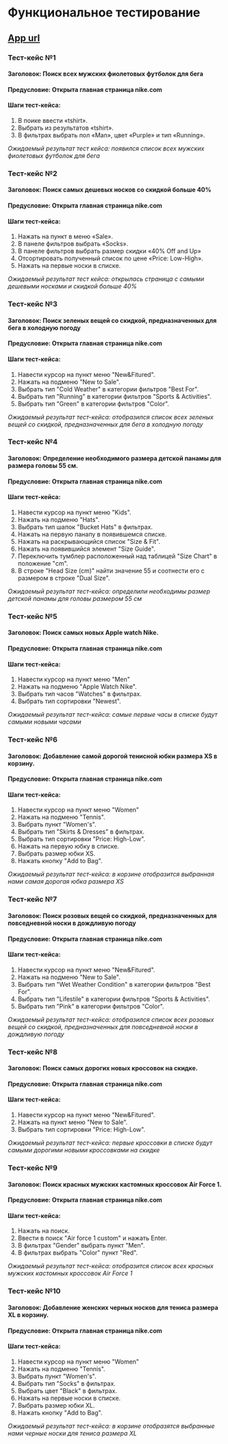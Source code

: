 # Функциональное тестирование
## [App url]([https://www.nike.com/])

### Тест-кейс №1
#### Заголовок: Поиск всех мужских фиолетовых футболок для бега
#### Предусловие: Открыта главная страница nike.com
#### Шаги тест-кейса:
1) В поике ввести «tshirt».  
2) Выбрать из результатов «tshirt».  
3) В фильтрах выбрать пол «Man», цвет «Purple» и тип «Running».  
  
*Ожидаемый результат тест кейса: появился список всех мужских фиолетовых футболок для бега*

### Тест-кейс №2  
#### Заголовок: Поиск самых дешевых носков со скидкой больше 40%  
#### Предусловие: Открыта главная страница nike.com  
#### Шаги тест-кейса:  
1) Нажать на пункт в меню «Sale».  
2) В панеле фильтров выбрать «Socks».  
3) В панеле фильтров выбрать размер скидки «40% Off and Up»  
4) Отсортировать полученный список по цене «Price: Low-High».  
5) Нажать на первые носки в списке.  
  
*Ожидаемый результат тест кейса: открылась страница с самыми дешевыми носками и скидкой больше 40%*  
  
### Тест-кейс №3  
#### Заголовок: Поиск зеленых вещей со скидкой, предназначенных для бега в холодную погоду  
#### Предусловие: Открыта главная страница nike.com  
#### Шаги тест-кейса:  
1) Навести курсор на пункт меню "New&Fitured".  
2) Нажать на подменю "New to Sale".  
3) Выбрать тип "Cold Weather" в категории фильтров "Best For".  
4) Выбрать тип "Running" в категории фильтров "Sports & Activities".  
5) Выбрать тип "Green" в категории фильтров "Color".  
  
*Ожидаемый результат тест-кейса: отобразился список всех зеленых вещей со скидкой, предназначенных для бега в холодную погоду*  
  
### Тест-кейс №4  
#### Заголовок: Определение необходимого размера детской панамы для размера головы 55 см.  
#### Предусловие: Открыта главная страница nike.com  
#### Шаги тест-кейса:  
1) Навести курсор на пункт меню "Kids".  
2) Нажать на подменю "Hats".  
3) Выбрать тип шапок "Bucket Hats" в фильтрах.  
4) Нажать на первую панапу в появившемся списке.
5) Нажать на раскрывающийся список "Size & Fit".  
6) Нажать на появившийся элемент "Size Guide".  
7) Переключить тумблер расположенный над таблицей "Size Chart" в положение "cm".  
8) В строке "Head Size (cm)" найти значение 55 и соотнести его с размером в строке "Dual Size".  
  
*Ожидаемый результат тест-кейса: определили необходимы размер детской панамы для головы размером 55 см*  
  
### Тест-кейс №5  
#### Заголовок: Поиск самых новых Apple watch Nike.  
#### Предусловие: Открыта главная страница nike.com  
#### Шаги тест-кейса:  
1) Навести курсор на пункт меню "Men"  
2) Нажать на подменю "Apple Watch Nike".  
3) Выбрать тип часов "Watches" в фильтрах.  
4) Выбрать тип сортировки "Newest". 
  
*Ожидаемый результат тест-кейса: самые первые часы в списке будут самыми новыми часами*  
  
### Тест-кейс №6  
#### Заголовок: Добавление самой дорогой тенисной юбки размера XS в корзину.  
#### Предусловие: Открыта главная страница nike.com  
#### Шаги тест-кейса:  
1) Навести курсор на пункт меню "Women"  
2) Нажать на подменю "Tennis".  
3) Выбрать пункт "Women's".  
4) Выбрать тип "Skirts & Dresses" в фильтрах.  
5) Выбрать тип сортировки "Price: High-Low".  
6) Нажать на первую юбку в списке.
7) Выбрать размер юбки XS.
8) Нажать кнопку "Add to Bag".
  
*Ожидаемый результат тест-кейса: в корзине отобразится выбранная нами самая дорогая юбка размера XS*  

### Тест-кейс №7  
#### Заголовок: Поиск розовых вещей со скидкой, предназначенных для повседневной носки в дождливую погоду  
#### Предусловие: Открыта главная страница nike.com  
#### Шаги тест-кейса:  
1) Навести курсор на пункт меню "New&Fitured".  
2) Нажать на подменю "New to Sale".  
3) Выбрать тип "Wet Weather Condition" в категории фильтров "Best For".  
4) Выбрать тип "Lifestile" в категории фильтров "Sports & Activities".  
5) Выбрать тип "Pink" в категории фильтров "Color".  
  
*Ожидаемый результат тест-кейса: отобразился список всех розовых вещей со скидкой, предназначенных для повседневной носки в дождливую погоду*   

### Тест-кейс №8  
#### Заголовок: Поиск самых дорогих новых кроссовок на скидке.  
#### Предусловие: Открыта главная страница nike.com  
#### Шаги тест-кейса:  
1) Навести курсор на пункт меню "New&Fitured".   
2) Нажать на пункт меню "New to Sale".
3) Выбрать тип сортировки "Price: High-Low".  
   
*Ожидаемый результат тест-кейса: первые кроссовки в списке будут самыми дорогими новыми кроссовками на скидке*  

### Тест-кейс №9  
#### Заголовок: Поиск красных мужских кастомных кроссовок Air Force 1.  
#### Предусловие: Открыта главная страница nike.com  
#### Шаги тест-кейса:  
1) Нажать на поиск.  
2) Ввести в поиск "Air force 1 custom" и нажать Enter.   
3) В фильтрах "Gender" выбрать пункт "Men".
5) В фильтрах выбрать "Color" пункт "Red".   
   
*Ожидаемый результат тест-кейса: отобразится список всех красных мужских кастомных кроссовок Air Force 1*  

### Тест-кейс №10  
#### Заголовок: Добавление женских черных носков для тениса размера XL в корзину.  
#### Предусловие: Открыта главная страница nike.com  
#### Шаги тест-кейса:  
1) Навести курсор на пункт меню "Women"  
2) Нажать на подменю "Tennis".  
3) Выбрать пункт "Women's".  
4) Выбрать тип "Socks" в фильтрах.  
5) Выбрать цвет "Black" в фильтрах.  
6) Нажать на первые носки в списке.
7) Выбрать размер юбки XL.
8) Нажать кнопку "Add to Bag".
  
*Ожидаемый результат тест-кейса: в корзине отобразятся выбранные нами черные носки для тениса размера XL* 
